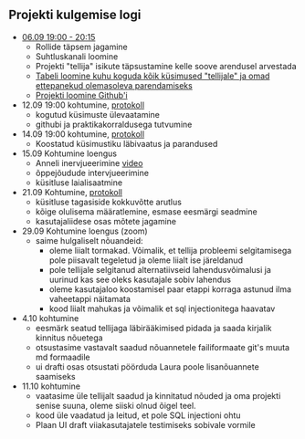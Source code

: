 ## Projekti kulgemise logi

- [06.09 19:00 - 20:15](https://github.com/tluhk/rif20-valikpraktika-2/blob/master/kohtumiste_protokollid/06.09.2022.pdf)
  - Rollide täpsem jagamine
  - Suhtluskanali loomine
  - Projekti "tellija" isikute täpsustamine kelle soove arendusel arvestada
  - [Tabeli loomine kuhu koguda kõik küsimused "tellijale" ja omad ettepanekud olemasoleva parendamiseks](https://docs.google.com/spreadsheets/d/1iu_A5qDSvRVErqqxKL6EWfPgrbVniS1c9DoyftWvWDA/edit?usp=sharing)
  - [Projekti loomine Github'i](https://github.com/orgs/tluhk/projects/8)
- 12.09 19:00 kohtumine, [protokoll](https://github.com/tluhk/rif20-valikpraktika-2/blob/master/kohtumiste_protokollid/12.09.2022.pdf)
  - kogutud küsimuste ülevaatamine
  - githubi ja praktikakorraldusega tutvumine
- 14.09 19:00 kohtumine, [protokoll](https://github.com/tluhk/rif20-valikpraktika-2/blob/master/kohtumiste_protokollid/14.09.2022.md)
  - Koostatud küsimustiku läbivaatus ja parandused
- 15.09 Kohtumine loengus
  - Anneli inervjueerimine [video](https://www.dropbox.com/s/avor6ugwucrtcjj/VID_20220915_152207.mp4?dl=0)
  - õppejõudude intervjueerimine
  - küsitluse laialisaatmine
- 21.09 Kohtumine, [protokoll](https://github.com/tluhk/rif20-valikpraktika-2/blob/master/kohtumiste_protokollid/21.09.2022.md) 
  - küsitluse tagasiside kokkuvõtte arutlus
  - kõige olulisema määratlemine, esmase eesmärgi seadmine
  - kasutajaliidese osas mõtete jagamine
- 29.09 Kohtumine loengus (zoom)
  - saime hulgaliselt nõuandeid:
    -  oleme liialt tormakad. Võimalik, et tellija probleemi selgitamisega pole piisavalt tegeletud ja oleme liialt ise järeldanud 
    -  pole tellijale selgitanud alternatiivseid lahendusvõimalusi ja uurinud kas see oleks kasutajale sobiv lahendus
    -  oleme kasutajaloo koostamisel paar etappi korraga astunud ilma vaheetappi näitamata
    -  kood liialt mahukas ja võimalik et sql injectionitega haavatav
- 4.10 kohtumine
  - eesmärk seatud tellijaga läbirääkimised pidada ja saada kirjalik kinnitus nõuetega
  - otsustasime vastavalt saadud nõuannetele failiformaate git's muuta md formaadile
  - ui drafti osas otsustati pöörduda Laura poole lisanõuannete saamiseks    
- 11.10 kohtumine
  - vaatasime üle tellijalt saadud ja kinnitatud nõuded ja oma projekti senise suuna, oleme siiski olnud õigel teel.
  - kood üle vaadatud ja leitud, et pole SQL injectioni ohtu
  - Plaan UI draft viiakasutajatele testimiseks sobivale vormile
